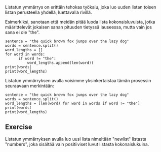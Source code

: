 Listatun ymmärrys on erittäin tehokas työkalu, joka luo uuden listan toisen listan perusteella yhdellä, luettavalla rivillä.

Esimerkiksi, sanotaan että meidän pitää luoda lista kokonaisluvuista, jotka määrittelevät jokaisen sanan pituuden tietyssä lauseessa, mutta vain jos sana ei ole "the".

    sentence = "the quick brown fox jumps over the lazy dog"
    words = sentence.split()
    word_lengths = []
    for word in words:
          if word != "the":
              word_lengths.append(len(word))
    print(words)
    print(word_lengths)

Listatun ymmärryksen avulla voisimme yksinkertaistaa tämän prosessin seuraavaan merkintään:

    sentence = "the quick brown fox jumps over the lazy dog"
    words = sentence.split()
    word_lengths = [len(word) for word in words if word != "the"]
    print(words)
    print(word_lengths)

Exercise
--------

Listatun ymmärryksen avulla luo uusi lista nimeltään "newlist" listasta "numbers", joka sisältää vain positiiviset luvut listasta kokonaislukuina.
